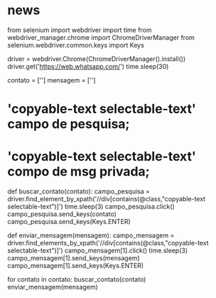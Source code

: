 # news

from selenium import webdriver
import time
from webdriver_manager.chrome import ChromeDriverManager
from selenium.webdriver.common.keys import Keys

driver = webdriver.Chrome(ChromeDriverManager().install())
driver.get('https://web.whatsapp.com/')
time.sleep(30)


contato = ['']
mensagem = ['']


# 'copyable-text selectable-text' campo de pesquisa;
# 'copyable-text selectable-text' compo de msg privada;


def buscar_contato(contato):
    campo_pesquisa = driver.find_element_by_xpath('//div[contains(@class,"copyable-text selectable-text")]')
    time.sleep(3)
    campo_pesquisa.click()
    campo_pesquisa.send_keys(contato)
    campo_pesquisa.send_keys(Keys.ENTER)

def enviar_mensagem(mensagem):
    campo_mensagem = driver.find_elements_by_xpath('//div[contains(@class,"copyable-text selectable-text")]')
    campo_mensagem[1].click()
    time.sleep(3)
    campo_mensagem[1].send_keys(mensagem)
    campo_mensagem[1].send_keys(Keys.ENTER)

for contato in contato:
    buscar_contato(contato)
    enviar_mensagem(mensagem)
